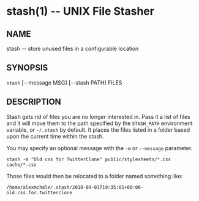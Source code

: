 stash(1) -- UNIX File Stasher
=============================

## NAME

stash -- store unused files in a configurable location

## SYNOPSIS

`stash` [--message MSG] [--stash PATH] FILES

## DESCRIPTION

Stash gets rid of files you are no longer interested in. Pass it a list of
files and it will move them to the path specified by the `STASH_PATH`
environment variable, or `~/.stash` by default. It places the files listed in a
folder based upon the current time within the stash.

You may specify an optional message with the `-m` or `--message` parameter.

    stash -m "Old css for TwitterClone" public/stylesheets/*.css cache/*.css

Those files would then be relocated to a folder named something like:

    /home/alexmchale/.stash/2010-09-01T19:35:01+00:00-old.css.for.twitterclone
